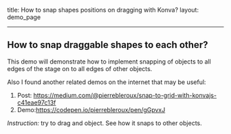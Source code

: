 title: How to snap shapes positions on dragging with Konva?
layout: demo_page

---

## How to snap draggable shapes to each other?

This demo will demonstrate how to implement snapping of objects to all edges of the stage on to all edges of other objects.

Also I found another related demos on the internet that may be useful:

1. Post: https://medium.com/@pierrebleroux/snap-to-grid-with-konvajs-c41eae97c13f
2. Demo:https://codepen.io/pierrebleroux/pen/gGpvxJ

_Instruction:_ try to drag and object. See how it snaps to other objects.

<!-- {% iframe /downloads/code/sandbox/Objects_Snapping.html %} -->

<!-- {% include_code Konva Custom Font sandbox/Objects_Snapping.html %} -->
